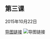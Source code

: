 ## 第三课

2015年10月22日


[导图链接](http://i13.tietuku.com/d1eafc655950279e.png)
![导图链接](http://i13.tietuku.com/d1eafc655950279e.png)